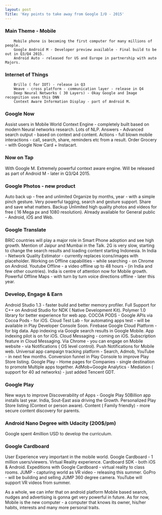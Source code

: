 ```yaml
---
layout: post
Title: 'Key points to take away from Google I/O - 2015'
---
```

<p>
<h3>Main Theme - Mobile</h3>
</p>

		Mobile phone is becoming the first computer for many millions of people.
		Google Android M - Developer preview available - Final build to be out in Q3/Q4 2015.
		Android Auto - released for US and Europe in partnership with auto Majors.

<h3>Internet of Things</h3>

		Brillo ( for IOT) - release in Q3
		Weave - cross platform - communication layer - release in Q4
		Deep Neural Networks ( 30 Layers) - Okay Google and Image recognition uses this DNN
		Context Aware Information Display - part of Android M.

<h3>Google Now</h3>
		Assist users in Mobile World
		Context Engine - completely built based on modern Neural networks research. Lots of NLP.
		Answers - Advanced search output - based on context and content.
		Actions - full blown mobile interactions - call, search, share, reminders etc from a result.
		Order Grocery - with Google Now Card + Instacart.

<h3>Now on Tap</h3>
		With Google M.
		Extremely powerful context aware engine.
		Will be released as part of Android M - later in Q3/Q4 2015.

<h3>Google Photos - new product</h3>
		Auto back up - free and unlimited
		Organize by months, year - with a simple pinch gesture.
		Very powerful tagging, search and gesture support.
		Share and save what matters.
		Backup Unlimited high quality photos and videos for free ( 16 Mega px and 1080 resolution).
		Already available for General public - Android, iOS and Web.

<h3>Google Translate </h3>
		BRIC countries will play a major role in Smart Phone adoption and see high growth.
		Mention of Jaipur and Mumbai in the Talk.
		2G is very slow, starting to change the search results and loading content starting Indonesia.
		In India - Network Quality Estimator - currently replaces icons/images with placeholder.
		Working on Offline capabilities - while searching - on Chrome on Android.
		Youtube Offline - a video offline up to 48 hours - (in India and few other countries).
		India is centre of attention now for Mobile growth.
		Powerful Offline Maps - with turn by turn voice directions offline - later this year.

<h3>Develop, Engage & Earn </h3>
		Android Studio 1.3 - faster build and better memory profiler.
		Full Support for C++ on Android Studio for NDK ( Native Development Kit).
		Polymer 1.0 library for better experience for web app.
		COCOA PODS - Google APIs via Cocoa Pods - for iOS.
		Cloud Test Lab - for automating apps test - will be available in Play Developer Console Soon.
		Firebase
		Google Cloud Platform  - for big data.
		App indexing via Google search results in Google Mobile.
		App indexing pilot is on for iOS.
		Cloud Messaging - coming on iOS.
		Subscription feature in Cloud Messaging.
		Via Chrome - you can engage on Mobile website  - via Notifications ( OS level control).
		Push Notifications for Mobile web.
		Universal app campaign tracking platform - Search, Admob, YouTube - in next few months.
		Conversion funnel in Play Console to improve Play Store listing.
		Google Play - Home pages for Companies - single destination to promote Multiple apps together.
		AdMob+Google Analytics - Mediation ( support for 40 ad networks) - just added Tencent GDT.

<h3>Google Play </h3>
		New ways to improve Discoverability of Apps - Google Play
		50Billion app installs last year.
		India, Sout-East asia driving the Growth.
		Personalized Play Store listing (Context or person aware).
		Content ( Family friendly) - more secure content discovery for parents.

<h3>Android Nano Degree with Udacity (200$/pm) </h3>
		Google spent 4million USD to develop the curriculum.

<h3>Google Cardboard</h3>
		User Experience very important in the mobile world.
		Google Cardboard - 1 million users/viewers.
		Virtual Reality experience.
		Cardboard SDK - both iOS & Android.
		Expeditions with Google Cardboard - virtual reality to class rooms.
		JUMP - capturing world as VR video - releasing this summer.
		GoPro - will be building and selling JUMP 360 degree camera.
		YouTube will support VR videos from summer.

As a whole, we can infer that on android platform Mobile based search, nudges and advertising is gonna get very powerful in future. As for now, Mobile is the new computer - a computer that knows its owner, his/her habits, interests and many more personal traits.
